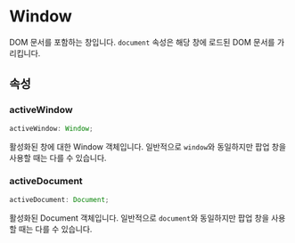 # Window

DOM 문서를 포함하는 창입니다. `document` 속성은 해당 창에 로드된 DOM 문서를 가리킵니다.

## 속성

### activeWindow

```ts
activeWindow: Window;
```

활성화된 창에 대한 Window 객체입니다. 일반적으로 `window`와 동일하지만 팝업 창을 사용할 때는 다를 수 있습니다.

### activeDocument

```ts
activeDocument: Document;
```

활성화된 Document 객체입니다. 일반적으로 `document`와 동일하지만 팝업 창을 사용할 때는 다를 수 있습니다.
